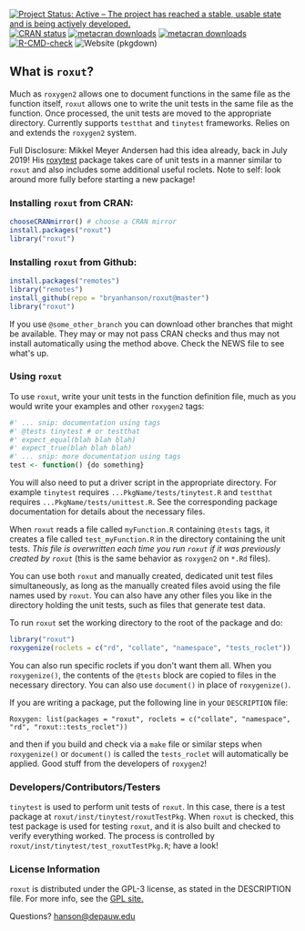 <!-- badges: start -->
[![Project Status: Active – The project has reached a stable, usable state and is being actively developed.](https://www.repostatus.org/badges/latest/active.svg)](https://www.repostatus.org/#active)
[![CRAN status](https://www.r-pkg.org/badges/version-last-release/roxut)](https://cran.r-project.org/package=roxut)
[![metacran downloads](https://cranlogs.r-pkg.org/badges/grand-total/roxut)](https://cran.r-project.org/package=roxut)
[![metacran downloads](https://cranlogs.r-pkg.org/badges/roxut)](https://cran.r-project.org/package=roxut)
[![R-CMD-check](https://github.com/bryanhanson/roxut/workflows/R-CMD-check/badge.svg)](https://github.com/bryanhanson/roxut/actions)
![Website (pkgdown)](https://github.com/bryanhanson/roxut/workflows/Website%20(pkgdown)/badge.svg)
<!-- [![Codecov](https://codecov.io/gh/bryanhanson/roxut/branch/develop/graph/badge.svg)](https://codecov.io/gh/bryanhanson/roxut?branch=develop) -->
<!-- badges: end -->


## What is `roxut`?

Much as `roxygen2` allows one to document functions in the same file as the function itself, `roxut`  allows one to write the unit tests in the same file as the function.  Once processed, the unit tests are moved to the appropriate directory.  Currently supports `testthat` and `tinytest` frameworks.  Relies on and extends the `roxygen2` system.

Full Disclosure: Mikkel Meyer Andersen had this idea already, back in July 2019!  His [roxytest](https://cran.r-project.org/package=roxytest) package takes care of unit tests in a manner similar to `roxut` and also includes some additional useful roclets.  Note to self: look around more fully before starting a new package!

### Installing `roxut` from CRAN:

````r
chooseCRANmirror() # choose a CRAN mirror
install.packages("roxut")
library("roxut")
````

### Installing `roxut` from Github:

````r
install.packages("remotes")
library("remotes")
install_github(repo = "bryanhanson/roxut@master")
library("roxut")
````

If you use `@some_other_branch` you can download other branches that might be available.  They may or may not pass CRAN checks and thus may not install automatically using the method above.  Check the NEWS file to see what's up.

### Using `roxut`

To use `roxut`, write your unit tests in the function definition file, much as you would write your examples and other `roxygen2` tags:

```r
#' ... snip: documentation using tags
#' @tests tinytest # or testthat
#' expect_equal(blah blah blah)
#' expect_true(blah blah blah)
#' ... snip: more documentation using tags
test <- function() {do something}
```

You will also need to put a driver script in the appropriate directory.  For example `tinytest` requires `...PkgName/tests/tinytest.R` and `testthat` requires `...PkgName/tests/unittest.R`.  See the corresponding package documentation for details about the necessary files.

When `roxut` reads a file called `myFunction.R` containing `@tests` tags, it creates a file called `test_myFunction.R` in the directory containing the unit tests.  *This file is overwritten each time you run `roxut` if it was previously created by `roxut`* (this is the same behavior as `roxygen2` on `*.Rd` files).

You can use both `roxut` and manually created, dedicated unit test files simultaneously, as long as the manually created files avoid using the file names used by `roxut`. You can also have any other files you like in the directory holding the unit tests, such as files that generate test data.  

To run `roxut` set the working directory to the root of the package and do:

```r
library("roxut")
roxygenize(roclets = c("rd", "collate", "namespace", "tests_roclet"))
```

You can also run specific roclets if you don't want them all.  When you `roxygenize()`, the contents of the `@tests` block are copied to files in the necessary directory.  You can also use `document()` in place of `roxygenize()`.

If you are writing a package, put the following line in your `DESCRIPTION` file:

```
Roxygen: list(packages = "roxut", roclets = c("collate", "namespace", "rd", "roxut::tests_roclet"))
```

and then if you build and check via a `make` file or similar steps when `roxygenize()` or `document()` is called the `tests_roclet` will automatically be applied.  Good stuff from the developers of `roxygen2`!

### Developers/Contributors/Testers

`tinytest` is used to perform unit tests of `roxut`.  In this case, there is a test package at `roxut/inst/tinytest/roxutTestPkg`.  When `roxut` is checked, this test package is used for testing `roxut`, and it is also built and checked to verify everything worked.  The process is controlled by `roxut/inst/tinytest/test_roxutTestPkg.R`; have a look!

### License Information

`roxut` is distributed under the GPL-3 license, as stated in the DESCRIPTION file.  For more info, see the [GPL site.](https://gnu.org/licenses/gpl.html)

Questions?  hanson@depauw.edu
